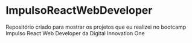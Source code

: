 # ImpulsoReactWebDeveloper
Repositório criado para mostrar os projetos que eu realizei no bootcamp Impulso React Web Developer da Digital Innovation One
